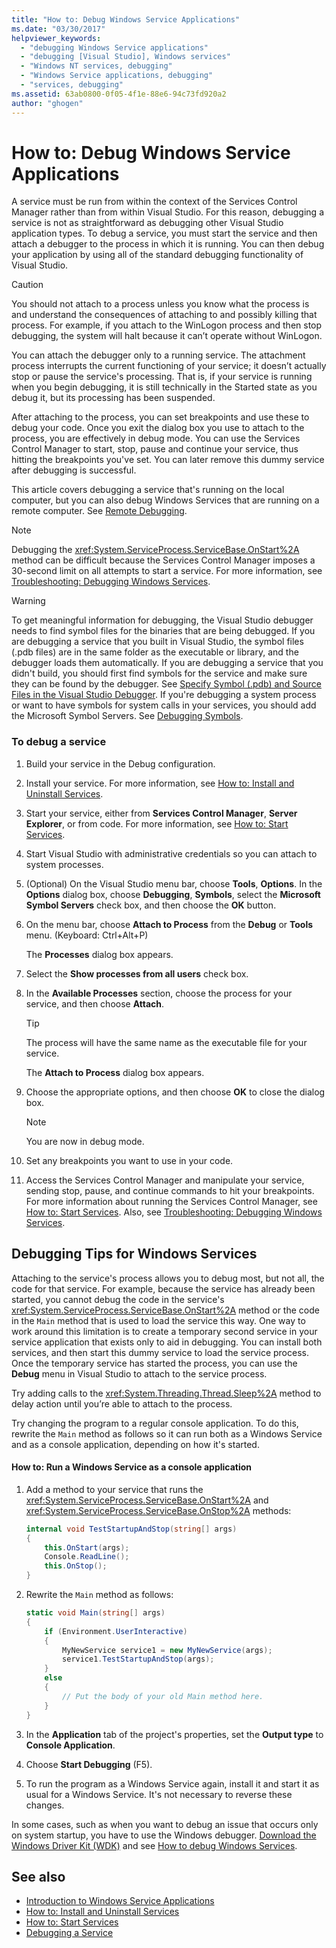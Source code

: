 ```yaml
---
title: "How to: Debug Windows Service Applications"
ms.date: "03/30/2017"
helpviewer_keywords: 
  - "debugging Windows Service applications"
  - "debugging [Visual Studio], Windows services"
  - "Windows NT services, debugging"
  - "Windows Service applications, debugging"
  - "services, debugging"
ms.assetid: 63ab0800-0f05-4f1e-88e6-94c73fd920a2
author: "ghogen"
---
```

# How to: Debug Windows Service Applications
A service must be run from within the context of the Services Control Manager rather than from within Visual Studio. For this reason, debugging a service is not as straightforward as debugging other Visual Studio application types. To debug a service, you must start the service and then attach a debugger to the process in which it is running. You can then debug your application by using all of the standard debugging functionality of Visual Studio.  
  
> [!CAUTION]
>  You should not attach to a process unless you know what the process is and understand the consequences of attaching to and possibly killing that process. For example, if you attach to the WinLogon process and then stop debugging, the system will halt because it can’t operate without WinLogon.  
  
 You can attach the debugger only to a running service. The attachment process interrupts the current functioning of your service; it doesn’t actually stop or pause the service's processing. That is, if your service is running when you begin debugging, it is still technically in the Started state as you debug it, but its processing has been suspended.  
  
 After attaching to the process, you can set breakpoints and use these to debug your code. Once you exit the dialog box you use to attach to the process, you are effectively in debug mode. You can use the Services Control Manager to start, stop, pause and continue your service, thus hitting the breakpoints you've set. You can later remove this dummy service after debugging is successful.  
  
 This article covers debugging a service that's running on the local computer, but you can also debug Windows Services that are running on a remote computer. See [Remote Debugging](/visualstudio/debugger/debug-installed-app-package).  
  
> [!NOTE]
> Debugging the <xref:System.ServiceProcess.ServiceBase.OnStart%2A> method can be difficult because the Services Control Manager imposes a 30-second limit on all attempts to start a service. For more information, see [Troubleshooting: Debugging Windows Services](../../../docs/framework/windows-services/troubleshooting-debugging-windows-services.md).  
  
> [!WARNING]
>  To get meaningful information for debugging, the Visual Studio debugger needs to find symbol files for the binaries that are being debugged. If you are debugging a service that you built in Visual Studio, the symbol files (.pdb files) are in the same folder as the executable or library, and the debugger loads them automatically. If you are debugging a service that you didn't build, you should first find symbols for the service and make sure they can be found by the debugger. See [Specify Symbol (.pdb) and Source Files in the Visual Studio Debugger](/visualstudio/debugger/specify-symbol-dot-pdb-and-source-files-in-the-visual-studio-debugger). If you're debugging a system process or want to have symbols for system calls in your services, you should add the Microsoft Symbol Servers. See [Debugging Symbols](/windows/desktop/DxTechArts/debugging-with-symbols).  
  
### To debug a service  
  
1. Build your service in the Debug configuration.  
  
2. Install your service. For more information, see [How to: Install and Uninstall Services](../../../docs/framework/windows-services/how-to-install-and-uninstall-services.md).  
  
3. Start your service, either from **Services Control Manager**, **Server Explorer**, or from code. For more information, see [How to: Start Services](../../../docs/framework/windows-services/how-to-start-services.md).  
  
4. Start Visual Studio with administrative credentials so you can attach to system processes.  
  
5. (Optional) On the Visual Studio menu bar, choose **Tools**, **Options**. In the **Options** dialog box, choose **Debugging**, **Symbols**, select the **Microsoft Symbol Servers** check box, and then choose the **OK** button.  
  
6. On the menu bar, choose **Attach to Process** from the **Debug** or **Tools** menu. (Keyboard: Ctrl+Alt+P)  
  
     The **Processes** dialog box appears.  
  
7. Select the **Show processes from all users** check box.  
  
8. In the **Available Processes** section, choose the process for your service, and then choose **Attach**.  
  
    > [!TIP]
    >  The process will have the same name as the executable file for your service.  
  
     The **Attach to Process** dialog box appears.  
  
9. Choose the appropriate options, and then choose **OK** to close the dialog box.  
  
    > [!NOTE]
    > You are now in debug mode.  
  
10. Set any breakpoints you want to use in your code.  
  
11. Access the Services Control Manager and manipulate your service, sending stop, pause, and continue commands to hit your breakpoints. For more information about running the Services Control Manager, see [How to: Start Services](../../../docs/framework/windows-services/how-to-start-services.md). Also, see [Troubleshooting: Debugging Windows Services](../../../docs/framework/windows-services/troubleshooting-debugging-windows-services.md).  
  
## Debugging Tips for Windows Services  
 Attaching to the service's process allows you to debug most, but not all, the code for that service. For example, because the service has already been started, you cannot debug the code in the service's <xref:System.ServiceProcess.ServiceBase.OnStart%2A> method or the code in the `Main` method that is used to load the service this way. One way to work around this limitation is to create a temporary second service in your service application that exists only to aid in debugging. You can install both services, and then start this dummy service to load the service process. Once the temporary service has started the process, you can use the **Debug** menu in Visual Studio to attach to the service process.  
  
 Try adding calls to the <xref:System.Threading.Thread.Sleep%2A> method to delay action until you’re able to attach to the process.  
  
 Try changing the program to a regular console application. To do this, rewrite the `Main` method as follows so it can run both as a Windows Service and as a console application, depending on how it's started.  
  
#### How to: Run a Windows Service as a console application  
  
1. Add a method to your service that runs the <xref:System.ServiceProcess.ServiceBase.OnStart%2A> and <xref:System.ServiceProcess.ServiceBase.OnStop%2A> methods:  
  
    ```csharp  
    internal void TestStartupAndStop(string[] args)  
    {  
        this.OnStart(args);  
        Console.ReadLine();  
        this.OnStop();  
    }  
    ```  
  
2. Rewrite the `Main` method as follows:  
  
    ```csharp  
    static void Main(string[] args)  
    {  
        if (Environment.UserInteractive)  
        {  
            MyNewService service1 = new MyNewService(args);  
            service1.TestStartupAndStop(args);  
        }  
        else  
        {  
            // Put the body of your old Main method here.  
        }  
    }
    ```  
  
3. In the **Application** tab of the project's properties, set the **Output type** to **Console Application**.  
  
4. Choose **Start Debugging** (F5).  
  
5. To run the program as a Windows Service again, install it and start it as usual for a Windows Service. It's not necessary to reverse these changes.  
  
 In some cases, such as when you want to debug an issue that occurs only on system startup, you have to use the Windows debugger. [Download the Windows Driver Kit (WDK)](/windows-hardware/drivers/download-the-wdk) and see [How to debug Windows Services](https://support.microsoft.com/kb/824344).  
  
## See also

- [Introduction to Windows Service Applications](../../../docs/framework/windows-services/introduction-to-windows-service-applications.md)
- [How to: Install and Uninstall Services](../../../docs/framework/windows-services/how-to-install-and-uninstall-services.md)
- [How to: Start Services](../../../docs/framework/windows-services/how-to-start-services.md)
- [Debugging a Service](/windows/desktop/Services/debugging-a-service)
